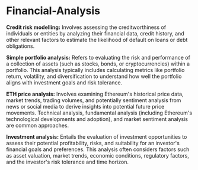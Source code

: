 # Financial-Analysis
**Credit risk modelling:** Involves assessing the creditworthiness of individuals or entities by analyzing their financial data, credit history, and other relevant factors to estimate the likelihood of default on loans or debt obligations.

**Simple portfolio analysis:** Refers to evaluating the risk and performance of a collection of assets (such as stocks, bonds, or cryptocurrencies) within a portfolio. This analysis typically includes calculating metrics like portfolio return, volatility, and diversification to understand how well the portfolio aligns with investment goals and risk tolerance.

**ETH price analysis:** Involves examining Ethereum's historical price data, market trends, trading volumes, and potentially sentiment analysis from news or social media to derive insights into potential future price movements. Technical analysis, fundamental analysis (including Ethereum's technological developments and adoption), and market sentiment analysis are common approaches.

**Investment analysis:** Entails the evaluation of investment opportunities to assess their potential profitability, risks, and suitability for an investor's financial goals and preferences. This analysis often considers factors such as asset valuation, market trends, economic conditions, regulatory factors, and the investor's risk tolerance and time horizon.
